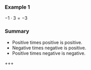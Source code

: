 ### Example 1

$-1 \cdot 3 = -3$

### Summary

- Positive times positive is positive.
- Negative times negative is positive.
- Positive times negative is negative.

+++